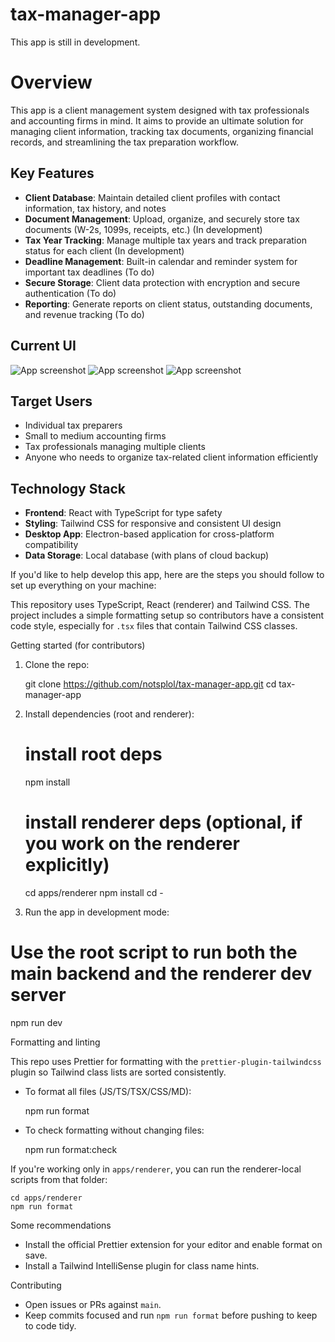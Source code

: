 # tax-manager-app
This app is still in development.

# Overview
This app is a client management system designed with tax professionals and accounting firms in mind. It aims to provide an ultimate solution for managing client information, tracking tax documents, organizing financial records, and streamlining the tax preparation workflow.

## Key Features
- **Client Database**: Maintain detailed client profiles with contact information, tax history, and notes
- **Document Management**: Upload, organize, and securely store tax documents (W-2s, 1099s, receipts, etc.) (In development)
- **Tax Year Tracking**: Manage multiple tax years and track preparation status for each client (In development)
- **Deadline Management**: Built-in calendar and reminder system for important tax deadlines (To do)
- **Secure Storage**: Client data protection with encryption and secure authentication (To do)
- **Reporting**: Generate reports on client status, outstanding documents, and revenue tracking (To do)

## Current UI
![App screenshot](./apps/docs/images/tax-app1.png)
![App screenshot](./apps/docs/images/tax-app2.png)
![App screenshot](./apps/docs/images/tax-app3.png)


## Target Users
- Individual tax preparers
- Small to medium accounting firms
- Tax professionals managing multiple clients
- Anyone who needs to organize tax-related client information efficiently

## Technology Stack
- **Frontend**: React with TypeScript for type safety
- **Styling**: Tailwind CSS for responsive and consistent UI design
- **Desktop App**: Electron-based application for cross-platform compatibility
- **Data Storage**: Local database (with plans of cloud backup)



If you'd like to help develop this app, here are the steps you should follow to set up everything on your machine:

This repository uses TypeScript, React (renderer) and Tailwind CSS. The project includes a simple formatting setup so contributors have a consistent code style, especially for `.tsx` files that contain Tailwind CSS classes.

Getting started (for contributors)

1. Clone the repo:

   git clone https://github.com/notsplol/tax-manager-app.git
   cd tax-manager-app

2. Install dependencies (root and renderer):

   # install root deps

   npm install

   # install renderer deps (optional, if you work on the renderer explicitly)

   cd apps/renderer
   npm install
   cd -

3. Run the app in development mode:

# Use the root script to run both the main backend and the renderer dev server

npm run dev

Formatting and linting

This repo uses Prettier for formatting with the `prettier-plugin-tailwindcss` plugin so Tailwind class lists are sorted consistently.

- To format all files (JS/TS/TSX/CSS/MD):

  npm run format

- To check formatting without changing files:

  npm run format:check

If you're working only in `apps/renderer`, you can run the renderer-local scripts from that folder:

    cd apps/renderer
    npm run format

Some recommendations

- Install the official Prettier extension for your editor and enable format on save.
- Install a Tailwind IntelliSense plugin for class name hints.

Contributing

- Open issues or PRs against `main`.
- Keep commits focused and run `npm run format` before pushing to keep to code tidy.

